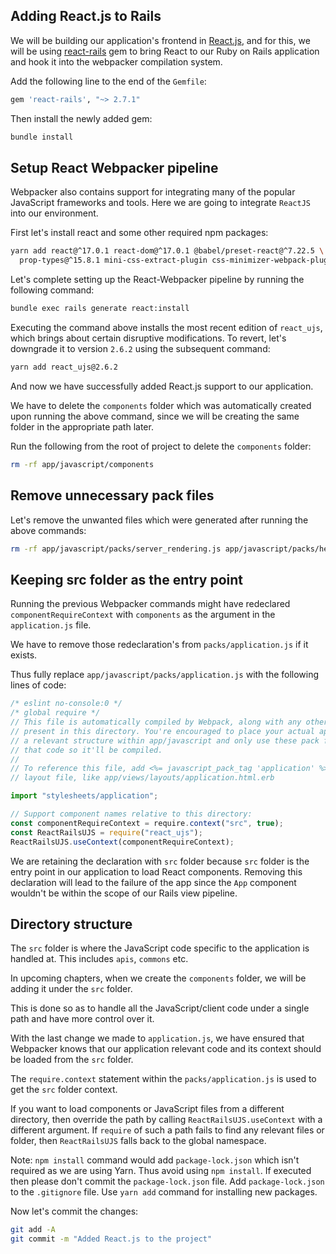 ## Adding React.js to Rails

We will be building our application's frontend in
[React.js](https://reactjs.org), and for this, we will be using
[react-rails](https://github.com/reactjs/react-rails) gem to bring React to our
Ruby on Rails application and hook it into the webpacker compilation system.

Add the following line to the end of the `Gemfile`:

```ruby
gem 'react-rails', "~> 2.7.1"
```

Then install the newly added gem:

```bash
bundle install
```

## Setup React Webpacker pipeline

Webpacker also contains support for integrating many of the popular JavaScript
frameworks and tools. Here we are going to integrate `ReactJS` into our
environment.

First let's install react and some other required npm packages:

```bash
yarn add react@^17.0.1 react-dom@^17.0.1 @babel/preset-react@^7.22.5 \
  prop-types@^15.8.1 mini-css-extract-plugin css-minimizer-webpack-plugin
```

Let's complete setting up the React-Webpacker pipeline by running the
following command:

```bash
bundle exec rails generate react:install
```

Executing the command above installs the most recent edition of `react_ujs`, which brings about certain disruptive modifications. To revert, let's downgrade it to version `2.6.2` using the subsequent command:

```bash
yarn add react_ujs@2.6.2
```

And now we have successfully added React.js support to our application.

We have to delete the `components` folder which was automatically created upon
running the above command, since we will be creating the same folder in the
appropriate path later.

Run the following from the root of project to delete the `components` folder:

```bash
rm -rf app/javascript/components
```

## Remove unnecessary pack files

Let's remove the unwanted files which were generated after running the above
commands:

```bash
rm -rf app/javascript/packs/server_rendering.js app/javascript/packs/hello_react.jsx
```

## Keeping src folder as the entry point

Running the previous Webpacker commands might have redeclared
`componentRequireContext` with `components` as the argument in the
`application.js` file.

We have to remove those redeclaration's from `packs/application.js` if it
exists.

Thus fully replace `app/javascript/packs/application.js` with the following
lines of code:

```javascript
/* eslint no-console:0 */
/* global require */
// This file is automatically compiled by Webpack, along with any other files
// present in this directory. You're encouraged to place your actual application logic in
// a relevant structure within app/javascript and only use these pack files to reference
// that code so it'll be compiled.
//
// To reference this file, add <%= javascript_pack_tag 'application' %> to the appropriate
// layout file, like app/views/layouts/application.html.erb

import "stylesheets/application";

// Support component names relative to this directory:
const componentRequireContext = require.context("src", true);
const ReactRailsUJS = require("react_ujs");
ReactRailsUJS.useContext(componentRequireContext);
```

We are retaining the declaration with `src` folder because `src` folder is the
entry point in our application to load React components. Removing this
declaration will lead to the failure of the app since the `App` component
wouldn't be within the scope of our Rails view pipeline.

## Directory structure

The `src` folder is where the JavaScript code specific to the application is
handled at. This includes `apis`, `commons` etc.

In upcoming chapters, when we create the `components` folder, we will be adding
it under the `src` folder.

This is done so as to handle all the JavaScript/client code under a single path
and have more control over it.

With the last change we made to `application.js`, we have ensured that Webpacker
knows that our application relevant code and its context should be loaded from
the `src` folder.

The `require.context` statement within the `packs/application.js` is used to get
the `src` folder context.

If you want to load components or JavaScript files from a different directory,
then override the path by calling `ReactRailsUJS.useContext` with a different
argument. If `require` of such a path fails to find any relevant files or
folder, then `ReactRailsUJS` falls back to the global namespace.

Note: `npm install` command would add `package-lock.json` which isn't required
as we are using Yarn. Thus avoid using `npm install`. If executed then please
don't commit the `package-lock.json` file. Add `package-lock.json` to the
`.gitignore` file. Use `yarn add` command for installing new packages.

Now let's commit the changes:

```bash
git add -A
git commit -m "Added React.js to the project"
```
